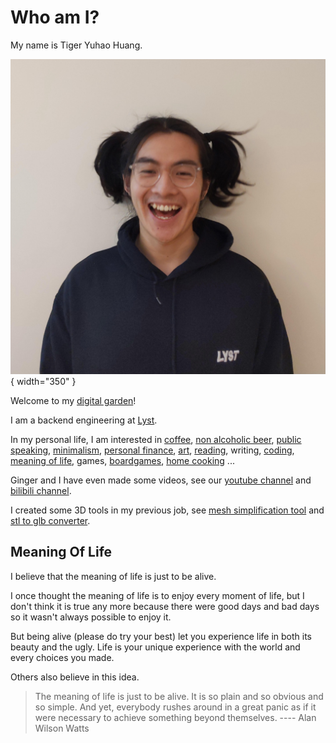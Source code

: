 # Who am I?

My name is Tiger Yuhao Huang.

![me](images/me.jpg){ width="350" }

Welcome to my [digital garden](digital-garden.md)!

I am a backend engineering at [Lyst](https://www.lyst.com).

In my personal life, I am interested in [coffee](index-coffee.md), [non alcoholic beer](non-alcoholic-beer.md), [public speaking](https://www.bilibili.com/video/BV1u54y1x7zF), [minimalism](minimalism.md), [personal finance](https://www.bilibili.com/video/BV1u54y1x7zF), [art](art.md), [reading](reading.md), writing, [coding](https://github.com/ynotstartups), [meaning of life](#meaning-of-life), games, [boardgames](boardgame.md), [home cooking](cooking.md) ... 

Ginger and I have even made some videos, see our [youtube channel](https://www.youtube.com/channel/UCQE6i7tcSbBQMD8KSeUQYvQ) and [bilibili channel](https://space.bilibili.com/1281157300).

I created some 3D tools in my previous job, see [mesh simplification tool](https://myminifactory.github.io/Fast-Quadric-Mesh-Simplification/) and [stl to glb converter](https://myminifactory.github.io/stl2gltf/).

## Meaning Of Life

I believe that the meaning of life is just to be alive.

I once thought the meaning of life is to enjoy every moment of life, but I don't think it is true any more because there were good days and bad days so it wasn't always possible to enjoy it.

But being alive (please do try your best) let you experience life in both its beauty and the ugly. Life is your unique experience with the world and every choices you made.

Others also believe in this idea.

> The meaning of life is just to be alive. It is so plain and so obvious and so simple. And yet, everybody rushes around in a great panic as if it were necessary to achieve something beyond themselves.
> ---- Alan Wilson Watts
